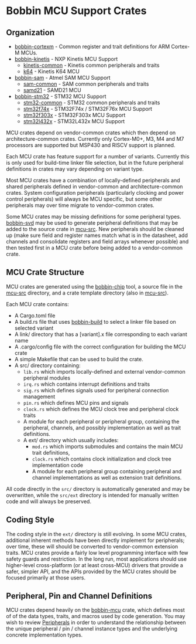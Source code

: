 # Bobbin MCU Support Crates

## Organization

- [bobbin-cortexm](./bobbin-cortexm/) - Common register and trait definitions for ARM Cortex-M MCUs.
- [bobbin-kinetis](./bobbin-kinetis/) - NXP Kinetis MCU Support
    - [kinetis-common](./kinetis-common/) - Kinetis common peripherals and traits
    - [k64](./k64/) - Kinetis K64 MCU
- [bobbin-sam](./bobbin-sam/) - Atmel SAM MCU Support
    - [sam-common](./sam-common/) - SAM common peripherals and traits
    - [samd21](./samd21/) - SAMD21 MCU
- [bobbin-stm32](./bobbin-stm32/) - STM32 MCU Support
    - [stm32-common](./stm32-common/) - STM32 common peripherals and traits
    - [stm32f74x](./stm32f74x/) - STM32F74x / STM32F76x MCU Support
    - [stm32f303x](./stm32f303x/) - STM32F303x MCU Support
    - [stm32l432x](./stm32l432x/) - STM32L432x MCU Support

MCU crates depend on vendor-common crates which then depend on architecture-common crates. Currently only Cortex-M0+, M3, M4 and M7 processors are supported but MSP430 and RISCV support is planned.

Each MCU crate has feature support for a number of variants. Currently this is only used for build-time linker file selection, but in the future peripheral definitions in crates may vary depending on variant type.

Most MCU crates have a combination of locally-defined peripherals and shared peripherals defined in vendor-common and architecture-common crates. System configuration peripherals (particularly clocking and power control peripherals) will always be MCU specific, but some other peripherals may over time migrate to vendor-common crates.

Some MCU crates may be missing definitions for some peripheral types. [bobbin-svd](../dsl/bobbin-svd/) may be used to generate
peripheral definitions that may be added to the source crate in [mcu-src](../mcu-src/). New peripherals should be cleaned up (make sure field and register names match what is in the datasheet, add channels and consolidate registers and field arrays whenever possible) and then tested first in a MCU crate before being added to a vendor-common crate.

## MCU Crate Structure

MCU crates are generated using the [bobbin-chip](../dsl/bobbin-chip/) tool, a source file in the [mcu-src](../mcu-src/) directory, and a crate template directory (also in [mcu-src](../mcu-src/)).

Each MCU crate contains:

- A Cargo.toml file
- A build.rs file that uses [bobbin-build](../lib/bobbin-build/) to select a linker file based on selected variant
- A link/ directory that has a [variant].x file corresponding to each variant name
- A .cargo/config file with the correct configuration for building the MCU crate
- A simple Makefile that can be used to build the crate.
- A src/ directory containing:
    - `lib.rs` which imports locally-defined and external vendor-common peripheral modules
    - `irq.rs` which contains interrupt definitions and traits
    - `sig.rs` which defines signals used for peripheral connection management
    - `pin.rs` which defines MCU pins and signals
    - `clock.rs` which defines the MCU clock tree and peripheral clock traits
    - A module for each peripheral or peripheral group, containing the peripheral, channels, and possibly implementation as well as trait definitions.
    - A ext/ directory which usually includes:
        - `mod.rs` which imports submodules and contains the main MCU trait definitions,
        - `clock.rs` which contains clock initialization and clock tree implementation code
        - A module for each peripheral group containing peripheral and channel implementations as well as extension trait definitions.

All code directly in the `src/` directory is automatically generated and may be overwritten, while the `src/ext` directory is intended for manually written code and will always be preserved.

## Coding Style

The coding style in the `ext/` directory is still evolving. In some MCU crates, additional inherent methods have been directly implement for peripherals; over time, these will should be converted to vendor-common extension traits. MCU crates provide a fairly low level
programming interface with few safety guards and restriction. In the long run, most applications should use higher-level cross-platform (or at least cross-MCU) drivers that provide a safer, simpler API, and the APIs provided by the MCU crates should be focused primarily at those users.

## Peripheral, Pin and Channel Definitions

MCU crates depend heavily on the [bobbin-mcu](../lib/bobbin-mcu/) crate, which defines most of of the data types, traits, and macros used by code generation. You may wish to review [Peripherals](../doc/Peripherals.md) in order to understand the relationship between the unique peripheral / pin / channel instance types and the underlying concrete implementation types.